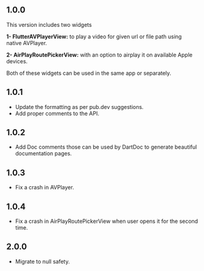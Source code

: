 ## 1.0.0

This version includes two widgets

**1- FlutterAVPlayerView:** to play a video for given url or file path using native AVPlayer.

**2- AirPlayRoutePickerView:** with an option to airplay it on available Apple devices.

Both of these widgets can be used in the same app or separately.

## 1.0.1

- Update the formatting as per pub.dev suggestions.
- Add proper comments to the API.

## 1.0.2

- Add Doc comments those can be used by DartDoc to generate beautiful documentation pages.

## 1.0.3

- Fix a crash in AVPlayer.

## 1.0.4

- Fix a crash in AirPlayRoutePickerView when user opens it for the second time.

## 2.0.0

- Migrate to null safety.